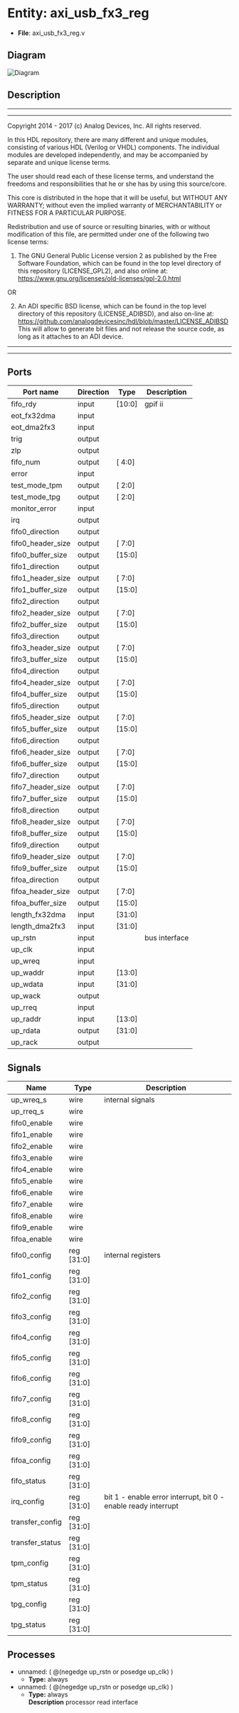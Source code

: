 # Entity: axi_usb_fx3_reg

- **File**: axi_usb_fx3_reg.v
## Diagram

![Diagram](axi_usb_fx3_reg.svg "Diagram")
## Description

 ***************************************************************************
 ***************************************************************************
 Copyright 2014 - 2017 (c) Analog Devices, Inc. All rights reserved.

 In this HDL repository, there are many different and unique modules, consisting
 of various HDL (Verilog or VHDL) components. The individual modules are
 developed independently, and may be accompanied by separate and unique license
 terms.

 The user should read each of these license terms, and understand the
 freedoms and responsibilities that he or she has by using this source/core.

 This core is distributed in the hope that it will be useful, but WITHOUT ANY
 WARRANTY; without even the implied warranty of MERCHANTABILITY or FITNESS FOR
 A PARTICULAR PURPOSE.

 Redistribution and use of source or resulting binaries, with or without modification
 of this file, are permitted under one of the following two license terms:

   1. The GNU General Public License version 2 as published by the
      Free Software Foundation, which can be found in the top level directory
      of this repository (LICENSE_GPL2), and also online at:
      <https://www.gnu.org/licenses/old-licenses/gpl-2.0.html>

 OR

   2. An ADI specific BSD license, which can be found in the top level directory
      of this repository (LICENSE_ADIBSD), and also on-line at:
      https://github.com/analogdevicesinc/hdl/blob/master/LICENSE_ADIBSD
      This will allow to generate bit files and not release the source code,
      as long as it attaches to an ADI device.

 ***************************************************************************
 ***************************************************************************

## Ports

| Port name         | Direction | Type   | Description    |
| ----------------- | --------- | ------ | -------------- |
| fifo_rdy          | input     | [10:0] |  gpif ii       |
| eot_fx32dma       | input     |        |                |
| eot_dma2fx3       | input     |        |                |
| trig              | output    |        |                |
| zlp               | output    |        |                |
| fifo_num          | output    | [ 4:0] |                |
| error             | input     |        |                |
| test_mode_tpm     | output    | [ 2:0] |                |
| test_mode_tpg     | output    | [ 2:0] |                |
| monitor_error     | input     |        |                |
| irq               | output    |        |                |
| fifo0_direction   | output    |        |                |
| fifo0_header_size | output    | [ 7:0] |                |
| fifo0_buffer_size | output    | [15:0] |                |
| fifo1_direction   | output    |        |                |
| fifo1_header_size | output    | [ 7:0] |                |
| fifo1_buffer_size | output    | [15:0] |                |
| fifo2_direction   | output    |        |                |
| fifo2_header_size | output    | [ 7:0] |                |
| fifo2_buffer_size | output    | [15:0] |                |
| fifo3_direction   | output    |        |                |
| fifo3_header_size | output    | [ 7:0] |                |
| fifo3_buffer_size | output    | [15:0] |                |
| fifo4_direction   | output    |        |                |
| fifo4_header_size | output    | [ 7:0] |                |
| fifo4_buffer_size | output    | [15:0] |                |
| fifo5_direction   | output    |        |                |
| fifo5_header_size | output    | [ 7:0] |                |
| fifo5_buffer_size | output    | [15:0] |                |
| fifo6_direction   | output    |        |                |
| fifo6_header_size | output    | [ 7:0] |                |
| fifo6_buffer_size | output    | [15:0] |                |
| fifo7_direction   | output    |        |                |
| fifo7_header_size | output    | [ 7:0] |                |
| fifo7_buffer_size | output    | [15:0] |                |
| fifo8_direction   | output    |        |                |
| fifo8_header_size | output    | [ 7:0] |                |
| fifo8_buffer_size | output    | [15:0] |                |
| fifo9_direction   | output    |        |                |
| fifo9_header_size | output    | [ 7:0] |                |
| fifo9_buffer_size | output    | [15:0] |                |
| fifoa_direction   | output    |        |                |
| fifoa_header_size | output    | [ 7:0] |                |
| fifoa_buffer_size | output    | [15:0] |                |
| length_fx32dma    | input     | [31:0] |                |
| length_dma2fx3    | input     | [31:0] |                |
| up_rstn           | input     |        |  bus interface |
| up_clk            | input     |        |                |
| up_wreq           | input     |        |                |
| up_waddr          | input     | [13:0] |                |
| up_wdata          | input     | [31:0] |                |
| up_wack           | output    |        |                |
| up_rreq           | input     |        |                |
| up_raddr          | input     | [13:0] |                |
| up_rdata          | output    | [31:0] |                |
| up_rack           | output    |        |                |
## Signals

| Name            | Type           | Description                                                     |
| --------------- | -------------- | --------------------------------------------------------------- |
| up_wreq_s       | wire           |  internal signals                                               |
| up_rreq_s       | wire           |                                                                 |
| fifo0_enable    | wire           |                                                                 |
| fifo1_enable    | wire           |                                                                 |
| fifo2_enable    | wire           |                                                                 |
| fifo3_enable    | wire           |                                                                 |
| fifo4_enable    | wire           |                                                                 |
| fifo5_enable    | wire           |                                                                 |
| fifo6_enable    | wire           |                                                                 |
| fifo7_enable    | wire           |                                                                 |
| fifo8_enable    | wire           |                                                                 |
| fifo9_enable    | wire           |                                                                 |
| fifoa_enable    | wire           |                                                                 |
| fifo0_config    | reg     [31:0] |  internal registers                                             |
| fifo1_config    | reg     [31:0] |                                                                 |
| fifo2_config    | reg     [31:0] |                                                                 |
| fifo3_config    | reg     [31:0] |                                                                 |
| fifo4_config    | reg     [31:0] |                                                                 |
| fifo5_config    | reg     [31:0] |                                                                 |
| fifo6_config    | reg     [31:0] |                                                                 |
| fifo7_config    | reg     [31:0] |                                                                 |
| fifo8_config    | reg     [31:0] |                                                                 |
| fifo9_config    | reg     [31:0] |                                                                 |
| fifoa_config    | reg     [31:0] |                                                                 |
| fifo_status     | reg     [31:0] |                                                                 |
| irq_config      | reg     [31:0] | bit 1 - enable error interrupt, bit 0 - enable ready interrupt  |
| transfer_config | reg     [31:0] |                                                                 |
| transfer_status | reg     [31:0] |                                                                 |
| tpm_config      | reg     [31:0] |                                                                 |
| tpm_status      | reg     [31:0] |                                                                 |
| tpg_config      | reg     [31:0] |                                                                 |
| tpg_status      | reg     [31:0] |                                                                 |
## Processes
- unnamed: ( @(negedge up_rstn or posedge up_clk) )
  - **Type:** always
- unnamed: ( @(negedge up_rstn or posedge up_clk) )
  - **Type:** always
</br>**Description**
 processor read interface 
